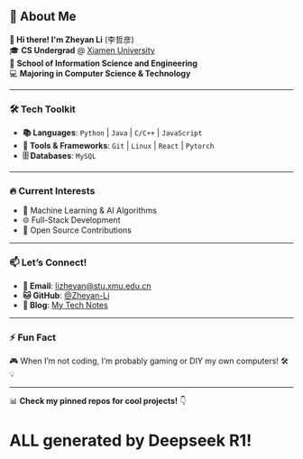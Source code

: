 ## 🌟 About Me

&zwnj;**👋 Hi there! I'm Zheyan Li**&zwnj; (李哲彦)  
🎓 &zwnj;**CS Undergrad**&zwnj; @ [Xiamen University](https://www.xmu.edu.cn/)  
🏫 &zwnj;**School of Information Science and Engineering**&zwnj;  
💻 &zwnj;**Majoring in Computer Science & Technology**&zwnj;  

---

### 🛠️ Tech Toolkit
- &zwnj;**📚 Languages**&zwnj;: `Python` | `Java` | `C/C++` | `JavaScript`  
- &zwnj;**🔧 Tools & Frameworks**&zwnj;: `Git` | `Linux` | `React` | `Pytorch`  
- &zwnj;**🗄️ Databases**&zwnj;: `MySQL` 

---

### 🔥 Current Interests
- 🤖 Machine Learning & AI Algorithms  
- 🌐 Full-Stack Development  
- 🧪 Open Source Contributions  

---

### 📫 Let’s Connect!
- &zwnj;**💌 Email**&zwnj;: [lizheyan@stu.xmu.edu.cn](mailto:lizheyan@stu.xmu.edu.cn)  
- &zwnj;**🐱 GitHub**&zwnj;: [@Zheyan-Li](https://github.com/MikuMiku-666)
- &zwnj;**📝 Blog**&zwnj;: [My Tech Notes](https://www.cnblogs.com/wondering-world) 

---

### ⚡ Fun Fact  
🎮 When I’m not coding, I’m probably gaming or DIY my own computers! 🛠️💡  

---

📊 &zwnj;**Check my pinned repos for cool projects!**&zwnj; 👇  


# ALL generated by Deepseek R1!
